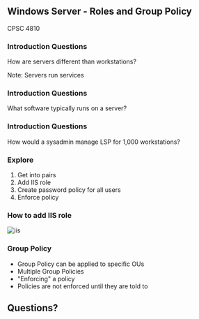 ## Windows Server - Roles and Group Policy

CPSC 4810



### Introduction Questions

How are servers different than workstations?

Note:
Servers run services



### Introduction Questions

What software typically runs on a server?



### Introduction Questions

How would a sysadmin manage LSP for 1,000 workstations?



### Explore

1. Get into pairs
2. Add IIS role
3. Create password policy for all users
4. Enforce policy



### How to add IIS role

![iis](iis.png)



### Group Policy

* Group Policy can be applied to specific OUs
* Multiple Group Policies
* "Enforcing" a policy
* Policies are not enforced until they are told to



## Questions?

